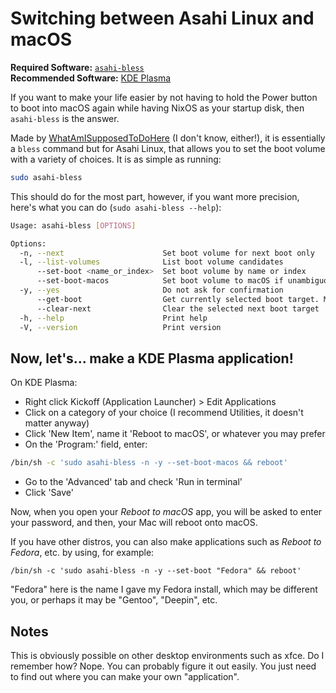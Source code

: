 # Switching between Asahi Linux and macOS

**Required Software:** [```asahi-bless```](https://search.nixos.org/packages?channel=25.05&show=asahi-bless&query=asahi-bless)\
**Recommended Software:** [KDE Plasma](https://nixos.wiki/wiki/KDE)

If you want to make your life easier by not having to hold the Power button to boot into macOS again while having NixOS as your startup disk, then ```asahi-bless``` is the answer.

Made by [WhatAmISupposedToDoHere](https://github.com/WhatAmISupposedToPutHere) (I don't know, either!), it is essentially a ```bless``` command but for Asahi Linux, that allows you to set the boot volume with a variety of choices. It is as simple as running:
```bash
sudo asahi-bless
```

This should do for the most part, however, if you want more precision, here's what you can do (```sudo asahi-bless --help```):

```bash
Usage: asahi-bless [OPTIONS]

Options:
  -n, --next                      Set boot volume for next boot only
  -l, --list-volumes              List boot volume candidates
      --set-boot <name_or_index>  Set boot volume by name or index
      --set-boot-macos            Set boot volume to macOS if unambiguous
  -y, --yes                       Do not ask for confirmation
      --get-boot                  Get currently selected boot target. May be combined with --next to show the next boot target.
      --clear-next                Clear the selected next boot target
  -h, --help                      Print help
  -V, --version                   Print version
  ```

## Now, let's... make a KDE Plasma application!

On KDE Plasma:
- Right click Kickoff (Application Launcher) > Edit Applications
- Click on a category of your choice (I recommend Utilities, it doesn't matter anyway)
- Click 'New Item', name it 'Reboot to macOS', or whatever you may prefer
- On the 'Program:' field, enter:
```bash
/bin/sh -c 'sudo asahi-bless -n -y --set-boot-macos && reboot'
```
- Go to the 'Advanced' tab and check 'Run in terminal'
- Click 'Save'

Now, when you open your *Reboot to macOS* app, you will be asked to enter your password, and then, your Mac will reboot onto macOS.

If you have other distros, you can also make applications such as *Reboot to Fedora*, etc. by using, for example:
```
/bin/sh -c 'sudo asahi-bless -n -y --set-boot "Fedora" && reboot'
```
"Fedora" here is the name I gave my Fedora install, which may be different you, or perhaps it may be "Gentoo", "Deepin", etc.

## Notes
This is obviously possible on other desktop environments such as xfce. Do I remember how? Nope. You can probably figure it out easily. You just need to find out where you can make your own "application".